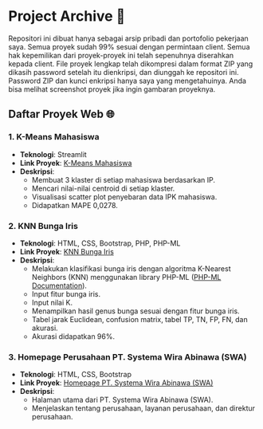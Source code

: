 # Project Archive 📁

Repositori ini dibuat hanya sebagai arsip pribadi dan portofolio pekerjaan saya. Semua proyek sudah 99% sesuai dengan permintaan client. Semua hak kepemilikan dari proyek-proyek ini telah sepenuhnya diserahkan kepada client. File proyek lengkap telah dikompresi dalam format ZIP yang dikasih password setelah itu dienkripsi, dan diunggah ke repositori ini. Password ZIP dan kunci enkripsi hanya saya yang mengetahuinya. Anda bisa melihat screenshot proyek jika ingin gambaran proyeknya.

## Daftar Proyek Web 🌐

### 1. K-Means Mahasiswa
- **Teknologi**: Streamlit
- **Link Proyek**: [K-Means Mahasiswa](https://github.com/nopalsh/web-project-archive/tree/main/KMeans%20Mahasiswa)
- **Deskripsi**:
  - Membuat 3 klaster di setiap mahasiswa berdasarkan IP.
  - Mencari nilai-nilai centroid di setiap klaster.
  - Visualisasi scatter plot penyebaran data IPK mahasiswa.
  - Didapatkan MAPE 0,0278.

### 2. KNN Bunga Iris
- **Teknologi**: HTML, CSS, Bootstrap, PHP, PHP-ML
- **Link Proyek**: [KNN Bunga Iris](https://github.com/nopalsh/web-project-archive/tree/main/KNN%20Bunga%20Iris)
- **Deskripsi**:
  - Melakukan klasifikasi bunga iris dengan algoritma K-Nearest Neighbors (KNN) menggunakan library PHP-ML ([PHP-ML Documentation](https://php-ml.readthedocs.io/en/latest/)).
  - Input fitur bunga iris.
  - Input nilai K.
  - Menampilkan hasil genus bunga sesuai dengan fitur bunga iris.
  - Tabel jarak Euclidean, confusion matrix, tabel TP, TN, FP, FN, dan akurasi.
  - Akurasi didapatkan 96%.

### 3. Homepage Perusahaan PT. Systema Wira Abinawa (SWA)
- **Teknologi**: HTML, CSS, Bootstrap
- **Link Proyek**: [Homepage PT. Systema Wira Abinawa (SWA)](https://github.com/nopalsh/web-project-archive/tree/main/PT.%20SWA%20Web%20Homepage)
- **Deskripsi**:
  - Halaman utama dari PT. Systema Wira Abinawa (SWA).
  - Menjelaskan tentang perusahaan, layanan perusahaan, dan direktur perusahaan.
